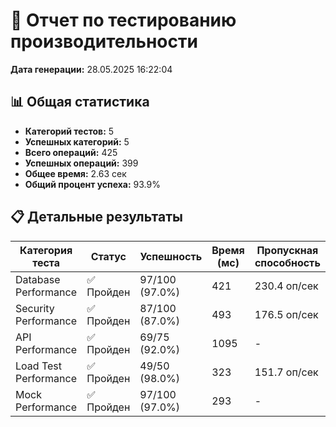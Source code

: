 # 🚀 Отчет по тестированию производительности

**Дата генерации:** 28.05.2025 16:22:04

## 📊 Общая статистика

- **Категорий тестов:** 5
- **Успешных категорий:** 5
- **Всего операций:** 425
- **Успешных операций:** 399
- **Общее время:** 2.63 сек
- **Общий процент успеха:** 93.9%

## 📋 Детальные результаты

| Категория теста | Статус | Успешность | Время (мс) | Пропускная способность |
|-----------------|--------|-----------|------------|----------------------|
| Database Performance | ✅ Пройден | 97/100 (97.0%) | 421 | 230.4 оп/сек |
| Security Performance | ✅ Пройден | 87/100 (87.0%) | 493 | 176.5 оп/сек |
| API Performance | ✅ Пройден | 69/75 (92.0%) | 1095 | - |
| Load Test Performance | ✅ Пройден | 49/50 (98.0%) | 323 | 151.7 оп/сек |
| Mock Performance | ✅ Пройден | 97/100 (97.0%) | 293 | - |

